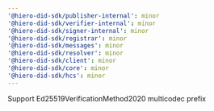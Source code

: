 ```yaml
---
'@hiero-did-sdk/publisher-internal': minor
'@hiero-did-sdk/verifier-internal': minor
'@hiero-did-sdk/signer-internal': minor
'@hiero-did-sdk/registrar': minor
'@hiero-did-sdk/messages': minor
'@hiero-did-sdk/resolver': minor
'@hiero-did-sdk/client': minor
'@hiero-did-sdk/core': minor
'@hiero-did-sdk/hcs': minor
---
```


Support Ed25519VerificationMethod2020 multicodec prefix
